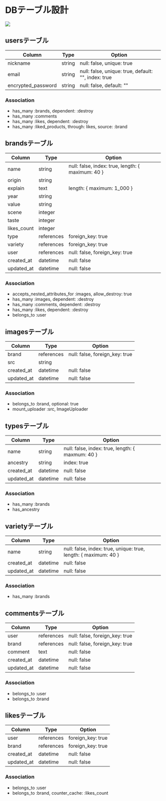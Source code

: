 # DBテーブル設計

![](url)

<!--
  ユーザ登録時に入力する基本情報。
-->

## usersテーブル
| Column               | Type   | Option                                            |
|----------------------|--------|---------------------------------------------------|
|nickname              |string  |null: false, unique: true                          |
|email                 |string  |null: false, unique: true, default: "", index: true|
|encrypted_password    |string  |null: false,               default: ""             |

### Association
- has_many :brands, dependent: :destroy
- has_many :comments
- has_many :likes, dependent: :destroy
- has_many :liked_products, through: likes, source: :brand

<!--
  銘柄を投稿する時に登録する情報。

  originカラム
  産地を選択する

  explainカラム
  銘柄の説明（1000文字以内）

  typeカラム
  銘柄の種類
  ・スティルワイン
    ・赤
    ・白
    ・ロゼ
  ・スパークリングワイン
  ・フォーティファイドワイン
  ・フレーバードワイン

  varietyカラム
  銘柄の品種を選択する
  ユーザーが入力・登録することもできる

  sceneカラム
  銘柄におすすめのシーンを選択

  yearカラム
  収穫年を入力
  不明の場合は未入力も可能

  tasteカラム
  銘柄の味を選択

  likes_countカラム
  いいねの数を管理

  valueカラム
  おおよその価値、市販の金額、購入時の金額等を入力
-->

## brandsテーブル
| Column          | Type     | Option                                                                            |
|-----------------|----------|-----------------------------------------------------------------------------------|
|name             |string    |null: false, index: true, length: { maximum: 40 }                                  |
|origin           |string    |                                                                                   |
|explain          |text      |                          length: { maximum: 1_000 }                               |
|year             |string    |                                                                                   |
|value            |string    |                                                                                   |
|scene            |integer   |                                                                                   |
|taste            |integer   |                                                                                   |
|likes_count      |integer   |                                                                                   |
|type             |references|             foreign_key: true                                                     |
|variety          |references|             foreign_key: true                                                     |
|user             |references|null: false, foreign_key: true                                                     |
|created_at       |datetime  |null: false                                                                        |
|updated_at       |datetime  |null: false                                                                        |

### Association
- accepts_nested_attributes_for :images, allow_destroy: true
- has_many :images,   dependent: :destroy
- has_many :comments, dependent: :destroy
- has_many :likes,    dependent: :destroy
- belongs_to :user

<!--
  商品の画像。１枚必須。
-->

## imagesテーブル
| Column   | Type     | Option                       |
|----------|----------|------------------------------|
|brand     |references|null: false, foreign_key: true|
|src       |string    |                              |
|created_at|datetime  |null: false                   |
|updated_at|datetime  |null: false                   |

### Association
- belongs_to :brand, optional: true
- mount_uploader :src, ImageUploader

<!--
  種類はancestryを使って
  大分類、詳細といった階層構造にする。
-->

## typesテーブル
| Column   | Type   | Option                                         |
|----------|--------|------------------------------------------------|
|name      |string  |null: false, index: true, length: { maxmum: 40 }|
|ancestry  |string  |             index: true                        |
|created_at|datetime|null: false                                     |
|updated_at|datetime|null: false                                     |

### Association
- has_many :brands
- has_ancestry

<!--
  品種名は任意でユーザに入力させる。
  存在しない品種でも入力・登録はできる。
-->

## varietyテーブル
| Column   | Type   | Option                                                        |
|----------|--------|---------------------------------------------------------------|
|name      |string  |null: false, index: true, unique: true, length: { maximum: 40 }|
|created_at|datetime|null: false                                                    |
|updated_at|datetime|null: false                                                    |

### Association
- has_many :brands

<!--
  銘柄詳細ページでユーザがコメントを残すことができる。
  全てのユーザーが自由にコメントできる。
-->

## commentsテーブル
| Column     | Type     | Option                       |
|------------|----------|------------------------------|
|user        |references|null: false, foreign_key: true|
|brand       |references|null: false, foreign_key: true|
|comment     |text      |null: false                   |
|created_at  |datetime  |null: false                   |
|updated_at  |datetime  |null: false                   |


### Association
- belongs_to :user
- belongs_to :brand

<!--
  商品詳細ページでユーザがいいね！することができる。
  likeカラム
  いいね！フラグ
  false : いいね！していない状態
  true  : いいね！している状態
-->

## likesテーブル
| Column   | Type     | Option          |
|----------|----------|-----------------|
|user      |references|foreign_key: true|
|brand     |references|foreign_key: true|
|created_at|datetime  |null: false      |
|updated_at|datetime  |null: false      |

### Association
- belongs_to :user
- belongs_to :brand, counter_cache: :likes_count
